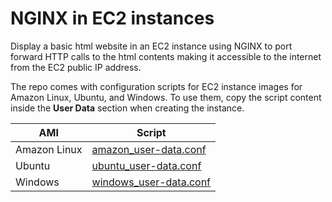 # NGINX in EC2 instances

Display a basic html website in an EC2 instance using NGINX to port forward HTTP calls to the html contents making it accessible to the internet from the EC2 public IP address.

The repo comes with configuration scripts for EC2 instance images for Amazon Linux, Ubuntu, and Windows. To use them, copy the script content inside the **User Data** section when creating the instance.

| AMI          | Script                                                       |
| ------------ | ------------------------------------------------------------ |
| Amazon Linux | [amazon_user-data.conf](./user-data/amazon-user_data.conf)   |
| Ubuntu       | [ubuntu_user-data.conf](./user-data/ubuntu-user_data.conf)   |
| Windows      | [windows_user-data.conf](./user-data/windows-user_data.conf) |

